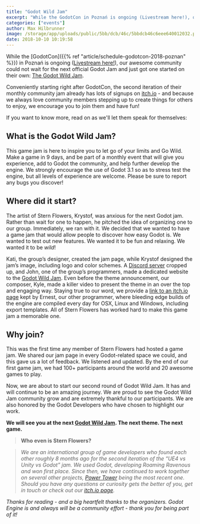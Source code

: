 ```yaml
---
title: "Godot Wild Jam"
excerpt: "While the GodotCon in Poznań is ongoing (Livestream here!), our awesome community could not wait for the next official Godot Jam and just got one started on their own: The Godot Wild Jam."
categories: ["events"]
author: Max Hilbrunner
image: /storage/app/uploads/public/5bb/dcb/46c/5bbdcb46c6eee640012032.png
date: 2018-10-10 10:19:58
---
```


While the [GodotCon]({{% ref "article/schedule-godotcon-2018-poznan" %}}) in Poznań is ongoing ([Livestream here!](https://www.youtube.com/watch?v=G2c_kL23yI8)), our awesome community could not wait for the next official Godot Jam and just got one started on their own: [The Godot Wild Jam](http://www.godotwild.com/).

Conveniently starting right after GodotCon, the second iteration of their monthly community jam already has lots of signups on [itch.io](https://itch.io/jam/godot-wild-jam-2) - and because we always love community members stepping up to create things for others to enjoy, we encourage you to join them and have fun!

If you want to know more, read on as we'll let them speak for themselves:

## What is the Godot Wild Jam?

This game jam is here to inspire you to let go of your limits and Go Wild. Make a game in 9 days, and be part of a monthly event that will give you experience, add to Godot the community, and help further develop the engine. We strongly encourage the use of Godot 3.1 so as to stress test the engine, but all levels of experience are welcome. Please be sure to report any bugs you discover!

## Where did it start?

The artist of Stern Flowers, Krystof, was anxious for the next Godot jam. Rather than wait for one to happen, he pitched the idea of organizing one to our group. Immediately, we ran with it. We decided that we wanted to have a game jam that would allow people to discover how easy Godot is. We wanted to test out new features. We wanted it to be fun and relaxing. We wanted it to be *wild*!

Kati, the group’s designer, created the jam page, while Krystof designed the jam’s image, including logo and color schemes. A [Discord server](https://discord.gg/2QqyNCe) cropped up, and John, one of the group’s programmers, made a dedicated website to the [Godot Wild Jam](http://www.godotwild.com/). Even before the theme announcement, our composer, Kyle, made a killer video to present the theme in an over the top and engaging way. Staying true to our word, we provide a [link to an itch.io page](https://ifiregames.itch.io/stern-flowers-chibifire-com-godot-engine) kept by Ernest, our other programmer, where bleeding edge builds of the engine are compiled every day for OSX, Linux and Windows, including export templates. All of Stern Flowers has worked hard to make this game jam a memorable one.

## Why join?

This was the first time any member of Stern Flowers had hosted a game jam. We shared our jam page in every Godot-related space we could, and this gave us a lot of feedback. We listened and updated. By the end of our first game jam, we had 100+ participants around the world and 20 awesome games to play.

Now, we are about to start our second round of Godot Wild Jam. It has and will continue to be an amazing journey. We are proud to see the Godot Wild Jam community grow and are extremely thankful to our participants. We are also honored by the Godot Developers who have chosen to highlight our work.

**We will see you at the next [Godot Wild Jam](http://www.godotwild.com). The next theme. The next game.**

> **Who even is Stern Flowers?**

> *We are an international group of game developers who found each other roughly 8 months ago for the second iteration of the “UE4 vs Unity vs Godot” jam. We used Godot, developing Roaming Ravenous and won first place. Since then, we have continued to work together on several other projects, [Power Tower](https://sternflowers.itch.io/power-tower) being the most recent one. Should you have any questions or curiosity gets the better of you, get in touch or check out our [itch.io page](https://sternflowers.itch.io/power-tower).*

*Thanks for reading - and a big heartfelt thanks to the organizers. Godot Engine is and always will be a community effort - thank you for being part of it!*
